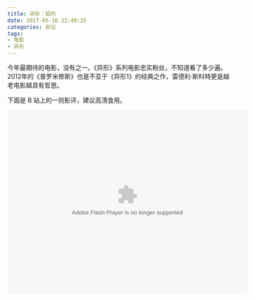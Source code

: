 ```yaml
---
title: 异形：契约
date: 2017-05-16 22:49:25
categories: 杂记
tags:
- 电影
- 异形
---
```


今年最期待的电影，没有之一。《异形》系列电影忠实粉丝，不知道看了多少遍。2012年的《普罗米修斯》也是不亚于《异形1》的经典之作，雷德利·斯科特更是越老电影越具有哲思。

<!--more-->

下面是 B 站上的一则影评，建议高清食用。

<embed height="415" width="544" quality="high" allowfullscreen="true" type="application/x-shockwave-flash" src="//static.hdslb.com/miniloader.swf" flashvars="aid=10597309&page=1" pluginspage="//www.adobe.com/shockwave/download/download.cgi?P1_Prod_Version=ShockwaveFlash"></embed>

